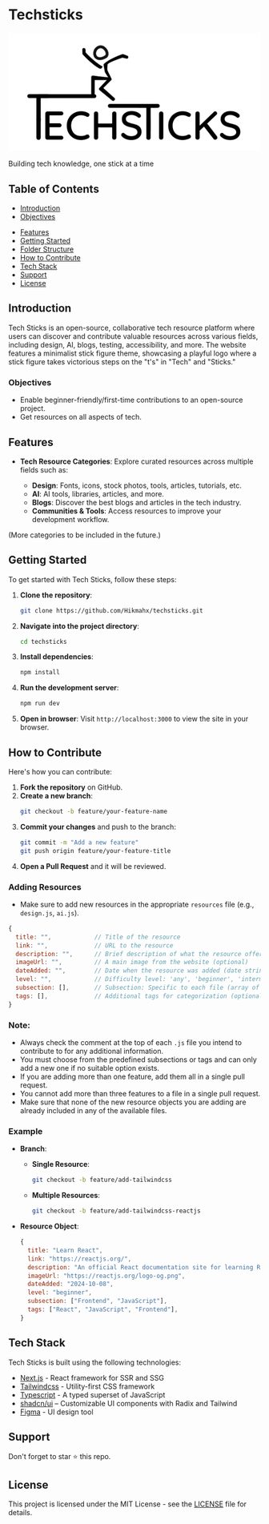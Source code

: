 # Techsticks

![techstick logo](/public/logo-lg.svg)

Building tech knowledge, one stick at a time

## Table of Contents

- [Introduction](#introduction)
- [Objectives](#objectives)
<!-- - [Current Resources](#current-resources) -->
- [Features](#features)
- [Getting Started](#getting-started)
- [Folder Structure](#folder-structure)
- [How to Contribute](#how-to-contribute)
- [Tech Stack](#tech-stack)
- [Support](#support)
- [License](#license)

## Introduction

Tech Sticks is an open-source, collaborative tech resource platform where users can discover and contribute valuable resources across various fields, including design, AI, blogs, testing, accessibility, and more. The website features a minimalist stick figure theme, showcasing a playful logo where a stick figure takes victorious steps on the "t's" in "Tech" and "Sticks."

### Objectives

- Enable beginner-friendly/first-time contributions to an open-source project.
- Get resources on all aspects of tech.

## Features

- **Tech Resource Categories**: Explore curated resources across multiple fields such as:

  - **Design**: Fonts, icons, stock photos, tools, articles, tutorials, etc.
  - **AI**: AI tools, libraries, articles, and more.
  - **Blogs**: Discover the best blogs and articles in the tech industry.
  - **Communities & Tools**: Access resources to improve your development workflow.

(More categories to be included in the future.)

## Getting Started

To get started with Tech Sticks, follow these steps:

1. **Clone the repository**:
   ```bash
   git clone https://github.com/Hikmahx/techsticks.git
   ```
2. **Navigate into the project directory**:
   ```bash
   cd techsticks
   ```
3. **Install dependencies**:
   ```bash
   npm install
   ```
4. **Run the development server**:
   ```bash
   npm run dev
   ```
5. **Open in browser**:
   Visit `http://localhost:3000` to view the site in your browser.

## How to Contribute

Here's how you can contribute:

1. **Fork the repository** on GitHub.
2. **Create a new branch**:
   ```bash
   git checkout -b feature/your-feature-name
   ```
3. **Commit your changes** and push to the branch:
   ```bash
   git commit -m "Add a new feature"
   git push origin feature/your-feature-title
   ```
4. **Open a Pull Request** and it will be reviewed.

### Adding Resources

- Make sure to add new resources in the appropriate `resources` file (e.g., `design.js`, `ai.js`).

```js
{
  title: "",            // Title of the resource
  link: "",             // URL to the resource
  description: "",      // Brief description of what the resource offers (string)
  imageUrl: "",         // A main image from the website (optional)
  dateAdded: "",        // Date when the resource was added (date string)
  level: "",            // Difficulty level: 'any', 'beginner', 'intermediate', 'advanced'
  subsection: [],       // Subsection: Specific to each file (array of up to 3)
  tags: [],             // Additional tags for categorization (optional, max 5)
}
```

### Note:

- Always check the comment at the top of each `.js` file you intend to contribute to for any additional information.
- You must choose from the predefined subsections or tags and can only add a new one if no suitable option exists.
- If you are adding more than one feature, add them all in a single pull request.
- You cannot add more than three features to a file in a single pull request.
- Make sure that none of the new resource objects you are adding are already included in any of the available files.

### Example

- **Branch**:

  - **Single Resource**:

    ```bash
    git checkout -b feature/add-tailwindcss
    ```

  - **Multiple Resources**:

    ```bash
    git checkout -b feature/add-tailwindcss-reactjs
    ```

- **Resource Object**:
  ```js
  {
    title: "Learn React",
    link: "https://reactjs.org/",
    description: "An official React documentation site for learning React.",
    imageUrl: "https://reactjs.org/logo-og.png",
    dateAdded: "2024-10-08",
    level: "beginner",
    subsection: ["Frontend", "JavaScript"],
    tags: ["React", "JavaScript", "Frontend"],
  }
  ```

## Tech Stack

Tech Sticks is built using the following technologies:

- [Next.js](https://nextjs.org/) - React framework for SSR and SSG
- [Tailwindcss](https://tailwindcss.com/) - Utility-first CSS framework
- [Typescript](https://www.typescript.org/) - A typed superset of JavaScript
- [shadcn/ui](https://ui.shadcn.com/) – Customizable UI components with Radix and Tailwind
- [Figma](https://www.figma.com) - UI design tool

## Support

Don't forget to star ⭐️ this repo.

## License

This project is licensed under the MIT License - see the [LICENSE](/LICENSE) file for details.
